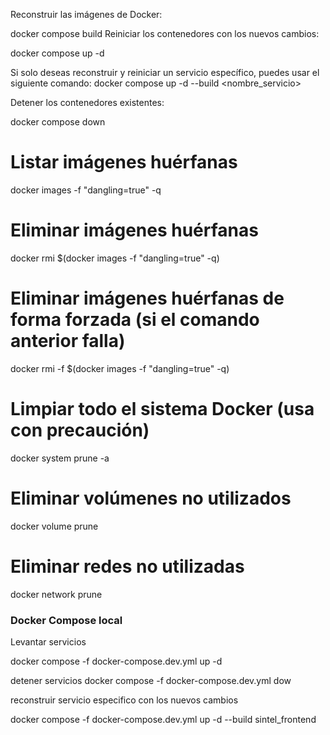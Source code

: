 Reconstruir las imágenes de Docker:

docker compose build
Reiniciar los contenedores con los nuevos cambios:

docker compose up -d

Si solo deseas reconstruir y reiniciar un servicio específico, puedes usar el siguiente comando:
docker compose up -d --build <nombre_servicio>



Detener los contenedores existentes:

docker compose down

# Listar imágenes huérfanas
docker images -f "dangling=true" -q

# Eliminar imágenes huérfanas
docker rmi $(docker images -f "dangling=true" -q)

# Eliminar imágenes huérfanas de forma forzada (si el comando anterior falla)
docker rmi -f $(docker images -f "dangling=true" -q)

# Limpiar todo el sistema Docker (usa con precaución)
docker system prune -a

# Eliminar volúmenes no utilizados
docker volume prune

# Eliminar redes no utilizadas
docker network prune



### Docker Compose local

Levantar servicios

docker compose -f docker-compose.dev.yml up -d

detener servicios
docker compose -f docker-compose.dev.yml dow

reconstruir servicio especifico con los nuevos cambios

docker compose -f docker-compose.dev.yml up -d --build sintel_frontend
